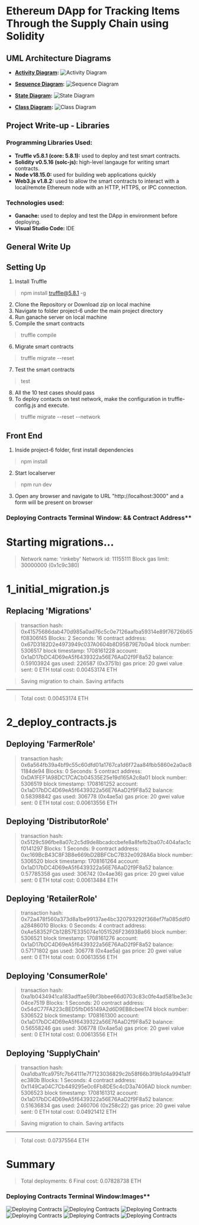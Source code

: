 # Ethereum DApp for Tracking Items Through the Supply Chain using Solidity

## UML Architecture Diagrams

- **[Activity Diagram](./UML/Activiti_Diagram.png):**
![Activity Diagram](https://github.com/omi90/udacityblokchain-Project-6b/blob/master/UML/Activiti_Diagram.png?raw=true "Activity Diagram") 

- **[Sequence Diagram](./UML/Sequence_diagram.png):** 
![Sequence Diagram](https://github.com/omi90/udacityblokchain-Project-6b/blob/master/UML/Sequence_diagram.png?raw=true "Sequence Diagram") 
- **[State Diagram](./UML/State_diagram.png):** 
![State Diagram](https://github.com/omi90/udacityblokchain-Project-6b/blob/master/UML/State_diagram.png?raw=true "State Diagram") 

- **[Class Diagram](./UML/Class_Diagram.png):** 
![Class Diagram](https://github.com/omi90/udacityblokchain-Project-6b/blob/master/UML/Class_Diagram.png?raw=true "Class Diagram") 

## Project Write-up - Libraries

### Programming Libraries Used:
- **Truffle v5.8.1 (core: 5.8.1):** used to deploy and test smart contracts.
- **Solidity v0.5.16 (solc-js):** high-level langauge for writing smart contracts.
- **Node v18.15.0:** used for building web applications quickly
- **Web3.js v1.8.2:** used to allow the smart contracts to interact with a local/remote Ethereum node with an HTTP, HTTPS, or IPC connection.

### Technologies used:
- **Ganache:** used to deploy and test the DApp in environment before deploying.
- **Visual Studio Code:** IDE

## General Write Up
## Setting Up 
1. Install Truffle
>npm install truffle@5.8.1 -g
2. Clone the Repository or Download zip on local machine
3. Navigate to folder project-6 under the main project directory
4. Run ganache server on local machine
5. Compile the smart contracts
>truffle compile
6. Migrate smart contracts
>truffle migrate --reset
7. Test the smart contracts
>test
8. All the 10 test cases should pass
9. To deploy contacts on test network, make the configuration in truffle-config.js and execute.
>truffle migrate --reset --network <Network name in configuration>
## Front End 
1. Inside project-6 folder, first install dependencies
>npm install
2. Start localserver 
>npm run dev
3. Open any browser and navigate to URL "http://localhost:3000" and a form will be present on browser
### Deploying Contracts Terminal Window: && Contract Address**
Starting migrations...
======================
> Network name:    'rinkeby'
> Network id:      11155111
> Block gas limit: 30000000 (0x1c9c380)


1_initial_migration.js
======================

   Replacing 'Migrations'
   ----------------------
   > transaction hash:    0x41575686dab470d985a0ad76c5c0e7126aafba59314e89f76726b65f08306f45
   > Blocks: 2            Seconds: 16
   > contract address:    0x67D3182D2e4973949c037A0604b8D95B79E7b0a4
   > block number:        5306517
   > block timestamp:     1708161228
   > account:             0x1aD17bDC4D69eA5f6439322a56E76AaD2f9F8a52
   > balance:             0.59103924
   > gas used:            226587 (0x3751b)
   > gas price:           20 gwei
   > value sent:          0 ETH
   > total cost:          0.00453174 ETH

   > Saving migration to chain.
   > Saving artifacts
   -------------------------------------
   > Total cost:          0.00453174 ETH


2_deploy_contracts.js
=====================

   Deploying 'FarmerRole'
   ----------------------
   > transaction hash:    0x6a564fb39a4bf9c55c60dfd01a1767ca1d6f72aa84fbb5860e2a0ac81184de94
   > Blocks: 0            Seconds: 5
   > contract address:    0xDA1FEF1A98DC17CACb04535E25e19d165A2c8a01
   > block number:        5306519
   > block timestamp:     1708161252
   > account:             0x1aD17bDC4D69eA5f6439322a56E76AaD2f9F8a52
   > balance:             0.58398842
   > gas used:            306778 (0x4ae5a)
   > gas price:           20 gwei
   > value sent:          0 ETH
   > total cost:          0.00613556 ETH


   Deploying 'DistributorRole'
   ---------------------------
   > transaction hash:    0x5129c596fbe8a07c2c5d9de8bcadccbefe8a8fefb2ba07c404afac1cf0141297
   > Blocks: 1            Seconds: 9
   > contract address:    0xc169BcB43C8F3B8e669bD2BBFCbC7B32e0928A6a
   > block number:        5306520
   > block timestamp:     1708161264
   > account:             0x1aD17bDC4D69eA5f6439322a56E76AaD2f9F8a52
   > balance:             0.57785358
   > gas used:            306742 (0x4ae36)
   > gas price:           20 gwei
   > value sent:          0 ETH
   > total cost:          0.00613484 ETH


   Deploying 'RetailerRole'
   ------------------------
   > transaction hash:    0x72a478f560a373d8a1be99137ae4bc320793292f368ef7fa085ddf0a28486010
   > Blocks: 0            Seconds: 4
   > contract address:    0xAe58352FCb12B57E335074e1051526F23693Ba66
   > block number:        5306521
   > block timestamp:     1708161276
   > account:             0x1aD17bDC4D69eA5f6439322a56E76AaD2f9F8a52
   > balance:             0.57171802
   > gas used:            306778 (0x4ae5a)
   > gas price:           20 gwei
   > value sent:          0 ETH
   > total cost:          0.00613556 ETH


   Deploying 'ConsumerRole'
   ------------------------
   > transaction hash:    0xa1b0434941ca183adffae59bf3bbee66d0703c83c0fe4ad581be3e3c04ce7519
   > Blocks: 1            Seconds: 20
   > contract address:    0x54dC77FA223cBED5fbD65149A2d6D9EB8cbee174
   > block number:        5306522
   > block timestamp:     1708161300
   > account:             0x1aD17bDC4D69eA5f6439322a56E76AaD2f9F8a52
   > balance:             0.56558246
   > gas used:            306778 (0x4ae5a)
   > gas price:           20 gwei
   > value sent:          0 ETH
   > total cost:          0.00613556 ETH


   Deploying 'SupplyChain'
   -----------------------
   > transaction hash:    0xa1dba1fca975fc7b64111e7f7123036829c2b58f66b3f9b1d4a9941a1fec380b
   > Blocks: 1            Seconds: 4
   > contract address:    0x1149Ca04C7Cb449295e0c6Fb8DE5c4cD3a7406AD
   > block number:        5306523
   > block timestamp:     1708161312
   > account:             0x1aD17bDC4D69eA5f6439322a56E76AaD2f9F8a52
   > balance:             0.51636834
   > gas used:            2460706 (0x258c22)
   > gas price:           20 gwei
   > value sent:          0 ETH
   > total cost:          0.04921412 ETH

   > Saving migration to chain.
   > Saving artifacts
   -------------------------------------
   > Total cost:          0.07375564 ETH

Summary
=======
> Total deployments:   6
> Final cost:          0.07828738 ETH

### Deploying Contracts Terminal Window:Images**
![Deploying Contracts](https://github.com/omi90/udacityblokchain-Project-6b/blob/master/project-6/images/truffle%20test.png?raw=true "") 
![Deploying Contracts](https://github.com/omi90/udacityblokchain-Project-6b/blob/master/project-6/images/truffle%20migrate%201.png?raw=true "") 
![Deploying Contracts](https://github.com/omi90/udacityblokchain-Project-6b/blob/master/project-6/images/truffle%20migrate%202.png?raw=true "") 
![Deploying Contracts](https://github.com/omi90/udacityblokchain-Project-6b/blob/master/project-6/images/truffle%20migrate%203.png?raw=true "") 
![Deploying Contracts](https://github.com/omi90/udacityblokchain-Project-6b/blob/master/project-6/images/truffle%20migrate%204.png?raw=true "") 
![Deploying Contracts](https://github.com/omi90/udacityblokchain-Project-6b/blob/master/project-6/images/truffle%20migrate%205.png?raw=true "") 
